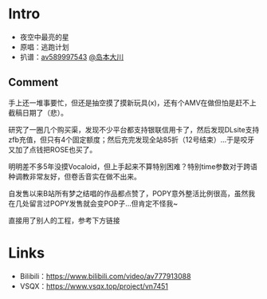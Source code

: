 # Intro
- 夜空中最亮的星
- 原唱：逃跑计划
- 扒谱：[av589997543](https://www.bilibili.com/video/av589997543) [@岛本大川](https://space.bilibili.com/295985409)

## Comment
手上还一堆事要忙，但还是抽空摸了摸新玩具(x)，还有个AMV在做但怕是赶不上截稿日期了（悲）。

研究了一圈几个购买渠，发现不少平台都支持银联信用卡了，然后发现DLsite支持zfb充值，但只有4个固定额度；然后充完发现全站85折（12号结束）…于是咬牙又加了点钱把ROSE也买了。

明明差不多5年没摸Vocaloid，但上手起来不算特别困难？特别time参数对于跨语种调教非常友好，但卷舌音实在做不出来。

自发售以来B站所有梦之结唱的作品都点赞了，POPY意外整活比例很高，虽然我在几处留言过POPY发售就会变POP子…但肯定不怪我~

直接用了别人的工程，参考下方链接

# Links
* Bilibili：https://www.bilibili.com/video/av777913088
* VSQX：https://www.vsqx.top/project/vn7451
